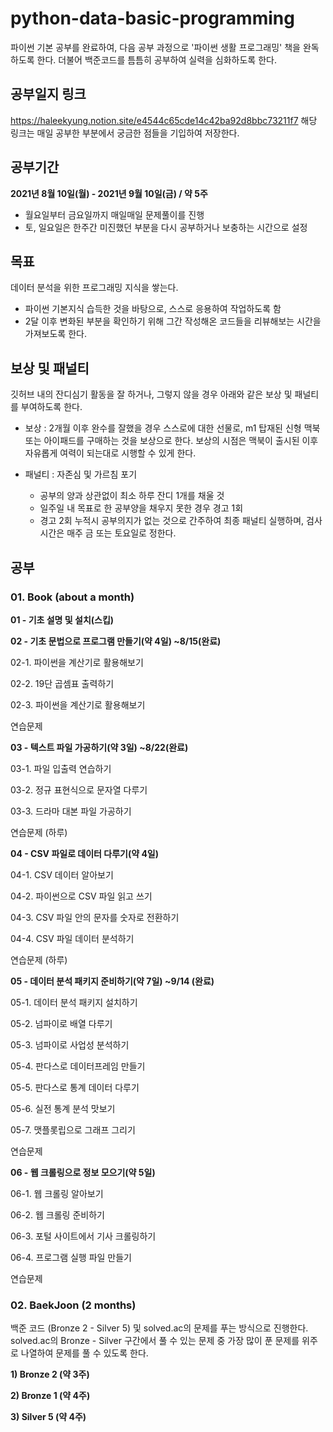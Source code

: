 # python-data-basic-programming

<python-coding-pratice> 파이썬 기본 공부를 완료하여, 다음 공부 과정으로 '파이썬 생활 프로그래밍' 책을 완독하도록 한다. 더불어 백준코드를 틈틈히 공부하여 실력을 심화하도록 한다.

## 공부일지 링크
https://haleekyung.notion.site/e4544c65cde14c42ba92d8bbc73211f7
해당 링크는 매일 공부한 부분에서 궁금한 점들을 기입하여 저장한다.

## 공부기간
**2021년 8월 10일(월) - 2021년 9월 10일(금) / 약 5주**
- 월요일부터 금요일까지 매일매일 문제풀이를 진행
- 토, 일요일은 한주간 미진했던 부분을 다시 공부하거나 보충하는 시간으로 설정

## 목표
데이터 분석을 위한 프로그래밍 지식을 쌓는다.
- 파이썬 기본지식 습득한 것을 바탕으로, 스스로 응용하여 작업하도록 함
- 2달 이후 변화된 부분을 확인하기 위해 그간 작성해온 코드들을 리뷰해보는 시간을 가져보도록 한다. 

## 보상 및 패널티
깃허브 내의 잔디심기 활동을 잘 하거나, 그렇지 않을 경우 아래와 같은 보상 및 패널티를 부여하도록 한다.

- 보상 : 2개월 이후 완수를 잘했을 경우 스스로에 대한 선물로, m1 탑재된 신형 맥북 또는 아이패드를 구매하는 것을 보상으로 한다. 보상의 시점은 맥북이 출시된 이후 자유롭게 여력이 되는대로 시행할 수 있게 한다. 

- 패널티 : 자존심 및 가르침 포기
 
  * 공부의 양과 상관없이 최소 하루 잔디 1개를 채울 것
  * 일주일 내 목표로 한 공부양을 채우지 못한 경우 경고 1회
  * 경고 2회 누적시 공부의지가 없는 것으로 간주하여 최종 패널티 실행하며, 검사시간은 매주 금 또는 토요일로 정한다.

## 공부 
### 01. Book (about a month)
**01 - 기초 설명 및 설치(스킵)**

**02 - 기초 문법으로 프로그램 만들기(약 4일) ~8/15(완료)**

02-1. 파이썬을 계산기로 활용해보기

02-2. 19단 곱셈표 출력하기

02-3. 파이썬을 계산기로 활용해보기

연습문제

**03 - 텍스트 파일 가공하기(약 3일) ~8/22(완료)**

03-1. 파일 입출력 연습하기 

03-2. 정규 표현식으로 문자열 다루기 

03-3. 드라마 대본 파일 가공하기 

연습문제 (하루)

**04 - CSV 파일로 데이터 다루기(약 4일)**

04-1. CSV 데이터 알아보기

04-2. 파이썬으로 CSV 파일 읽고 쓰기

04-3. CSV 파일 안의 문자를 숫자로 전환하기

04-4. CSV 파일 데이터 분석하기

연습문제 (하루)

**05 - 데이터 분석 패키지 준비하기(약 7일) ~9/14 (완료)**

05-1. 데이터 분석 패키지 설치하기

05-2. 넘파이로 배열 다루기

05-3. 넘파이로 사업성 분석하기

05-4. 판다스로 데이터프레임 만들기

05-5. 판다스로 통계 데이터 다루기

05-6. 실전 통계 분석 맛보기

05-7. 맷플롯립으로 그래프 그리기

연습문제

**06 - 웹 크롤링으로 정보 모으기(약 5일)**

06-1. 웹 크롤링 알아보기 

06-2. 웹 크롤링 준비하기

06-3. 포털 사이트에서 기사 크롤링하기

06-4. 프로그램 실행 파일 만들기

연습문제

 
### 02. BaekJoon (2 months)
백준 코드 (Bronze 2 - Silver 5) 및 solved.ac의 문제를 푸는 방식으로 진행한다. solved.ac의 Bronze - Silver 구간에서 풀 수 있는 문제 중 가장 많이 푼 문제를 위주로 나열하여 문제를 풀 수 있도록 한다. 

**1) Bronze 2 (약 3주)** 

**2) Bronze 1 (약 4주)**
 
**3) Silver 5 (약 4주)**

